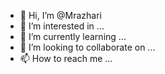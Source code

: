 - 👋 Hi, I’m @Mrazhari
- 👀 I’m interested in ...
- 🌱 I’m currently learning ...
- 💞️ I’m looking to collaborate on ...
- 📫 How to reach me ...

<!---
Mrazhari/Mrazhari is a ✨ special ✨ repository because its `README.md` (this file) appears on your GitHub profile.
You can click the Preview link to take a look at your changes.
--->
